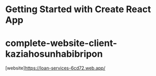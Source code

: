 # Getting Started with Create React App

# complete-website-client-kaziahosunhabibripon

[website]https://loan-services-6cd72.web.app/ 

